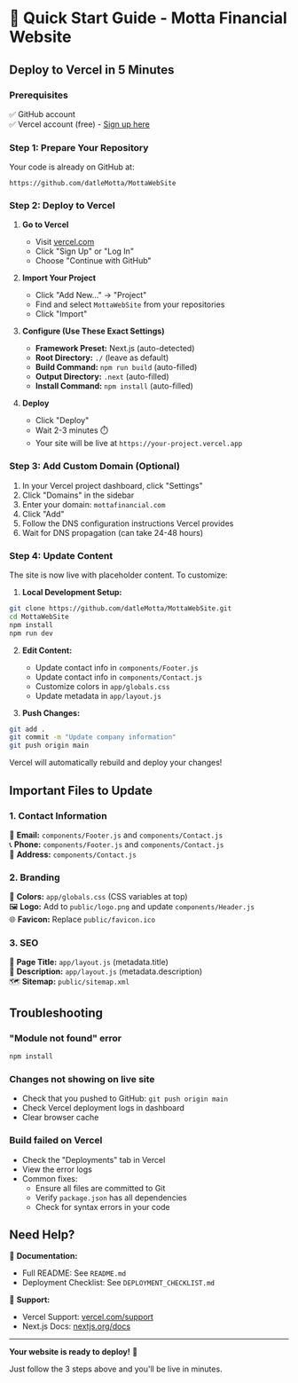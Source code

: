 # 🚀 Quick Start Guide - Motta Financial Website

## Deploy to Vercel in 5 Minutes

### Prerequisites
✅ GitHub account  
✅ Vercel account (free) - [Sign up here](https://vercel.com/signup)

### Step 1: Prepare Your Repository
Your code is already on GitHub at:
```
https://github.com/datleMotta/MottaWebSite
```

### Step 2: Deploy to Vercel

1. **Go to Vercel**
   - Visit [vercel.com](https://vercel.com)
   - Click "Sign Up" or "Log In"
   - Choose "Continue with GitHub"

2. **Import Your Project**
   - Click "Add New..." → "Project"
   - Find and select `MottaWebSite` from your repositories
   - Click "Import"

3. **Configure (Use These Exact Settings)**
   - **Framework Preset:** Next.js (auto-detected)
   - **Root Directory:** `./` (leave as default)
   - **Build Command:** `npm run build` (auto-filled)
   - **Output Directory:** `.next` (auto-filled)
   - **Install Command:** `npm install` (auto-filled)

4. **Deploy**
   - Click "Deploy"
   - Wait 2-3 minutes ⏱️
   - Your site will be live at `https://your-project.vercel.app`

### Step 3: Add Custom Domain (Optional)

1. In your Vercel project dashboard, click "Settings"
2. Click "Domains" in the sidebar
3. Enter your domain: `mottafinancial.com`
4. Click "Add"
5. Follow the DNS configuration instructions Vercel provides
6. Wait for DNS propagation (can take 24-48 hours)

### Step 4: Update Content

The site is now live with placeholder content. To customize:

1. **Local Development Setup:**
```bash
git clone https://github.com/datleMotta/MottaWebSite.git
cd MottaWebSite
npm install
npm run dev
```

2. **Edit Content:**
   - Update contact info in `components/Footer.js`
   - Update contact info in `components/Contact.js`
   - Customize colors in `app/globals.css`
   - Update metadata in `app/layout.js`

3. **Push Changes:**
```bash
git add .
git commit -m "Update company information"
git push origin main
```

Vercel will automatically rebuild and deploy your changes!

## Important Files to Update

### 1. Contact Information
📧 **Email:** `components/Footer.js` and `components/Contact.js`  
📞 **Phone:** `components/Footer.js` and `components/Contact.js`  
📍 **Address:** `components/Contact.js`

### 2. Branding
🎨 **Colors:** `app/globals.css` (CSS variables at top)  
🖼️ **Logo:** Add to `public/logo.png` and update `components/Header.js`  
🌐 **Favicon:** Replace `public/favicon.ico`

### 3. SEO
📝 **Page Title:** `app/layout.js` (metadata.title)  
📄 **Description:** `app/layout.js` (metadata.description)  
🗺️ **Sitemap:** `public/sitemap.xml`

## Troubleshooting

### "Module not found" error
```bash
npm install
```

### Changes not showing on live site
- Check that you pushed to GitHub: `git push origin main`
- Check Vercel deployment logs in dashboard
- Clear browser cache

### Build failed on Vercel
- Check the "Deployments" tab in Vercel
- View the error logs
- Common fixes:
  - Ensure all files are committed to Git
  - Verify `package.json` has all dependencies
  - Check for syntax errors in your code

## Need Help?

📖 **Documentation:**
- Full README: See `README.md`
- Deployment Checklist: See `DEPLOYMENT_CHECKLIST.md`

💬 **Support:**
- Vercel Support: [vercel.com/support](https://vercel.com/support)
- Next.js Docs: [nextjs.org/docs](https://nextjs.org/docs)

---

**Your website is ready to deploy!** 🎉

Just follow the 3 steps above and you'll be live in minutes.

